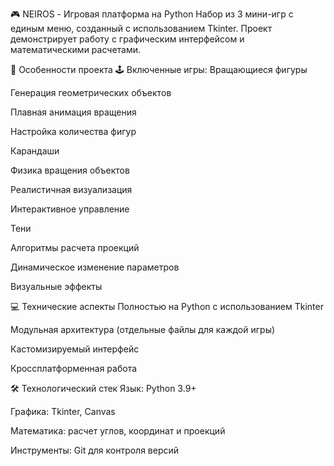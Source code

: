 🎮 NEIROS - Игровая платформа на Python
Набор из 3 мини-игр с единым меню, созданный с использованием Tkinter. Проект демонстрирует работу с графическим интерфейсом и математическими расчетами.

📌 Особенности проекта
🕹️ Включенные игры:
Вращающиеся фигуры

Генерация геометрических объектов

Плавная анимация вращения

Настройка количества фигур

Карандаши

Физика вращения объектов

Реалистичная визуализация

Интерактивное управление

Тени

Алгоритмы расчета проекций

Динамическое изменение параметров

Визуальные эффекты

💻 Технические аспекты
Полностью на Python с использованием Tkinter

Модульная архитектура (отдельные файлы для каждой игры)

Кастомизируемый интерфейс

Кроссплатформенная работа

🛠 Технологический стек
Язык: Python 3.9+

Графика: Tkinter, Canvas

Математика: расчет углов, координат и проекций

Инструменты: Git для контроля версий
